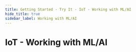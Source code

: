 ```yaml
---
title: Getting Started - Try It - IoT - Working with ML/AI
hide_title: true
sidebar_label: Working with ML/AI
---
```


# IoT - Working with ML/AI
